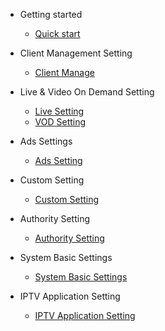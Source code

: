 - Getting started

  - [Quick start](quickstart.md)

- Client Management Setting

  - [Client Manage](client_manage.md)  

- Live & Video On Demand Setting

  - [Live Setting](live-setting.md)
  - [VOD Setting](vod_setting.md)

- Ads Settings

  - [Ads Setting](ads_setting.md)

- Custom Setting

  - [Custom Setting](custom.md)

- Authority Setting

  - [Authority Setting](authority.md)

- System Basic Settings

  - [System Basic Settings](system.md)  

- IPTV Application Setting

  - [IPTV Application Setting](system.md)  

